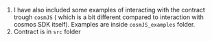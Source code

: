 1. I have also included some examples of interacting with the contract trough `cosmJS` ( which is a bit different compared to interaction with cosmos SDK itself). Examples are inside `cosmJS_examples` folder.
2. Contract is in `src` folder
